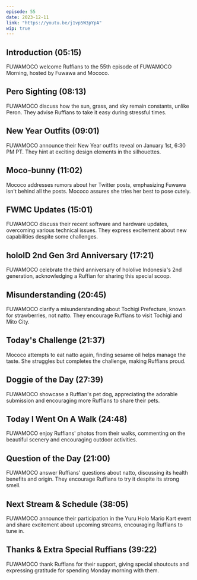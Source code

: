 ```yaml
---
episode: 55
date: 2023-12-11
link: "https://youtu.be/j1vp5W3pYpA"
wip: true
---
```


## Introduction (05:15)

FUWAMOCO welcome Ruffians to the 55th episode of FUWAMOCO Morning, hosted by Fuwawa and Mococo.

## Pero Sighting (08:13)

FUWAMOCO discuss how the sun, grass, and sky remain constants, unlike Peron. They advise Ruffians to take it easy during stressful times.

## New Year Outfits (09:01)

FUWAMOCO announce their New Year outfits reveal on January 1st, 6:30 PM PT. They hint at exciting design elements in the silhouettes.

## Moco-bunny (11:02)

Mococo addresses rumors about her Twitter posts, emphasizing Fuwawa isn't behind all the posts. Mococo assures she tries her best to pose cutely.

## FWMC Updates (15:01)

FUWAMOCO discuss their recent software and hardware updates, overcoming various technical issues. They express excitement about new capabilities despite some challenges.

## holoID 2nd Gen 3rd Anniversary (17:21)

FUWAMOCO celebrate the third anniversary of hololive Indonesia's 2nd generation, acknowledging a Ruffian for sharing this special scoop.

## Misunderstanding (20:45)

FUWAMOCO clarify a misunderstanding about Tochigi Prefecture, known for strawberries, not natto. They encourage Ruffians to visit Tochigi and Mito City.

## Today's Challenge (21:37)

Mococo attempts to eat natto again, finding sesame oil helps manage the taste. She struggles but completes the challenge, making Ruffians proud.

## Doggie of the Day (27:39)

FUWAMOCO showcase a Ruffian's pet dog, appreciating the adorable submission and encouraging more Ruffians to share their pets.

## Today I Went On A Walk (24:48)

FUWAMOCO enjoy Ruffians' photos from their walks, commenting on the beautiful scenery and encouraging outdoor activities.

## Question of the Day (21:00)

FUWAMOCO answer Ruffians' questions about natto, discussing its health benefits and origin. They encourage Ruffians to try it despite its strong smell.

## Next Stream & Schedule (38:05)

FUWAMOCO announce their participation in the Yuru Holo Mario Kart event and share excitement about upcoming streams, encouraging Ruffians to tune in.

## Thanks & Extra Special Ruffians (39:22)

FUWAMOCO thank Ruffians for their support, giving special shoutouts and expressing gratitude for spending Monday morning with them.
